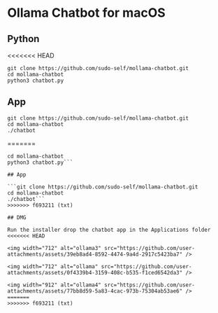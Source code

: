 # Ollama Chatbot for macOS

## Python

<<<<<<< HEAD
```
git clone https://github.com/sudo-self/mollama-chatbot.git
cd mollama-chatbot
python3 chatbot.py
```

## App

```
git clone https://github.com/sudo-self/mollama-chatbot.git
cd mollama-chatbot
./chatbot
```
=======
```git clone https://github.com/sudo-self/mollama-chatbot.git
cd mollama-chatbot
python3 chatbot.py```

## App

```git clone https://github.com/sudo-self/mollama-chatbot.git
cd mollama-chatbot
./chatbot```
>>>>>>> f693211 (txt)

## DMG

Run the installer drop the chatbot app in the Applications folder
<<<<<<< HEAD

<img width="712" alt="ollama3" src="https://github.com/user-attachments/assets/39eb8ad4-8592-4474-9a4d-2917c5423ba7" />

<img width="712" alt="ollama" src="https://github.com/user-attachments/assets/0f4339b4-3159-408c-b535-f1ced6542da3" />

<img width="912" alt="ollama4" src="https://github.com/user-attachments/assets/77bb8d59-5a83-4cac-973b-75304ab53ae6" />
=======
>>>>>>> f693211 (txt)
